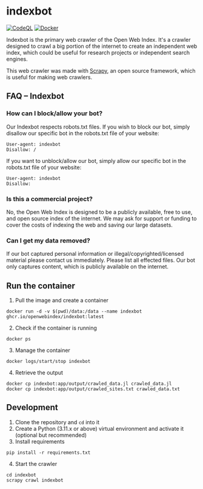 # indexbot

[![CodeQL](https://github.com/openwebindex/indexbot/actions/workflows/github-code-scanning/codeql/badge.svg)](https://github.com/openwebindex/indexbot/actions/workflows/github-code-scanning/codeql)
[![Docker](https://github.com/openwebindex/indexbot/actions/workflows/docker-publish.yml/badge.svg)](https://github.com/openwebindex/indexbot/actions/workflows/docker-publish.yml)


Indexbot is the primary web crawler of the Open Web Index. It's a crawler designed to crawl a big portion of the internet to create an independent web index, which could be useful for research projects or independent search engines. 

This web crawler was made with [Scrapy](https://scrapy.org), an open source framework, which is useful for making web crawlers.


## FAQ – Indexbot

### How can I block/allow your bot?
Our Indexbot respects robots.txt files. If you wish to block our bot, simply disallow our specific bot in the robots.txt file of your website:

```
User-agent: indexbot
Disallow: /
```

If you want to unblock/allow our bot, simply allow our specific bot in the robots.txt file of your website:

```
User-agent: indexbot
Disallow:
```

### Is this a commercial project?
No, the Open Web Index is designed to be a publicly available, free to use, and open source index of the internet. We may ask for support or funding to cover the costs of indexing the web and saving our large datasets.

### Can I get my data removed?
If our bot captured personal information or illegal/copyrighted/licensed material please contact us immediately. Please list all effected files. Our bot only captures content, which is publicly available on the internet.


## Run the container

1. Pull the image and create a container
```
docker run -d -v $(pwd)/data:/data --name indexbot ghcr.io/openwebindex/indexbot:latest
```
2. Check if the container is running
```
docker ps
```
3. Manage the container
```
docker logs/start/stop indexbot
```
4. Retrieve the output
```
docker cp indexbot:app/output/crawled_data.jl crawled_data.jl
docker cp indexbot:app/output/crawled_sites.txt crawled_data.txt
```

## Development

1. Clone the repository and `cd` into it
2. Create a Python (3.11.x or above) virtual environment and activate it (optional but recommended)
3. Install requirements
```
pip install -r requirements.txt
```
4. Start the crawler
```
cd indexbot
scrapy crawl indexbot 
```

